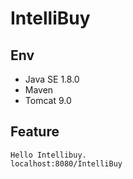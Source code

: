 # IntelliBuy

## Env
  * Java SE 1.8.0
  * Maven
  * Tomcat 9.0

## Feature
    Hello Intellibuy.
    localhost:8080/IntelliBuy
